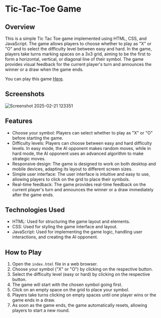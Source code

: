 # Tic-Tac-Toe Game

## Overview
This is a simple Tic Tac Toe game implemented using HTML, CSS, and JavaScript. The game allows players to choose whether to play as "X" or "O" and to select the difficulty level between easy and hard. In the game, players take turns marking spaces on a 3x3 grid, aiming to be the first to form a horizontal, vertical, or diagonal line of their symbol. The game provides visual feedback for the current player's turn and announces the winner or a draw when the game ends.

You can play this game [Here](https://ashish1100.github.io/Tic-Tac-Toe-Game/).
## Screenshots
![Screenshot 2025-02-21 123351](https://github.com/user-attachments/assets/59561054-da64-4255-a7dd-42aa2fb08929)


## Features
- Choose your symbol: Players can select whether to play as "X" or "O" before starting the game.
- Difficulty levels: Players can choose between easy and hard difficulty levels. In easy mode, the AI opponent makes random moves, while in hard mode, the AI opponent uses an advanced algorithm to make strategic moves.
- Responsive design: The game is designed to work on both desktop and mobile devices, adapting its layout to different screen sizes.
- Simple user interface: The user interface is intuitive and easy to use, allowing players to click on the grid to place their symbols.
- Real-time feedback: The game provides real-time feedback on the current player's turn and announces the winner or a draw immediately after the game ends.

## Technologies Used
- HTML: Used for structuring the game layout and elements.
- CSS: Used for styling the game interface and layout.
- JavaScript: Used for implementing the game logic, handling user interactions, and creating the AI opponent.

## How to Play
1. Open the `index.html` file in a web browser.
2. Choose your symbol ("X" or "O") by clicking on the respective button.
3. Select the difficulty level (easy or hard) by clicking on the respective button.
4. The game will start with the chosen symbol going first.
5. Click on an empty space on the grid to place your symbol.
6. Players take turns clicking on empty spaces until one player wins or the game ends in a draw.
7. As soon as the game ends, the game automatically resets, allowing players to start a new round.
